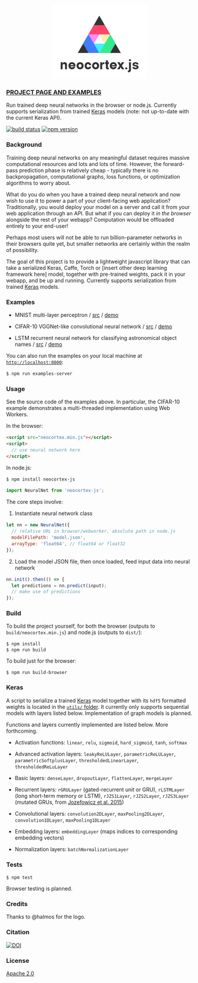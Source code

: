 <p align="center">
  <img src="examples/logo.png"/>
</p>

### [PROJECT PAGE AND EXAMPLES](https://scienceai.github.io/neocortex)

Run trained deep neural networks in the browser or node.js. Currently supports serialization from trained [Keras](https://github.com/fchollet/keras/) models (note: not up-to-date with the current Keras API).

[![build status](https://img.shields.io/travis/scienceai/neocortex/master.svg)](https://travis-ci.org/scienceai/neocortex)
[![npm version](https://img.shields.io/npm/v/neocortex-js.svg)](https://www.npmjs.com/package/neocortex-js)

### Background

Training deep neural networks on any meaningful dataset requires massive computational resources and lots and lots of time. However, the forward-pass prediction phase is relatively cheap - typically there is no backpropagation, computational graphs, loss functions, or optimization algorithms to worry about.

What do you do when you have a trained deep neural network and now wish to use it to power a part of your client-facing web application? Traditionally, you would deploy your model on a server and call it from your web application through an API. But what if you can deploy it _in the browser_ alongside the rest of your webapp? Computation would be offloaded entirely to your end-user!

Perhaps most users will not be able to run billion-parameter networks in their browsers quite yet, but smaller networks are certainly within the realm of possibility.

The goal of this project is to provide a lightweight javascript library that can take a serialized Keras, Caffe, Torch or [insert other deep learning framework here] model, together with pre-trained weights, pack it in your webapp, and be up and running. Currently supports serialization from trained [Keras](https://github.com/fchollet/keras/) models.

### Examples

- MNIST multi-layer perceptron / [src](https://github.com/scienceai/neocortex/tree/master/examples/mnist_mlp) / [demo](http://scienceai.github.io/neocortex/mnist_mlp)

- CIFAR-10 VGGNet-like convolutional neural network / [src](https://github.com/scienceai/neocortex/tree/master/examples/cifar10_cnn) / [demo](http://scienceai.github.io/neocortex/cifar10_cnn)

- LSTM recurrent neural network for classifying astronomical object names / [src](https://github.com/scienceai/neocortex/tree/master/examples/astro_lstm) / [demo](http://scienceai.github.io/neocortex/astro_lstm)

You can also run the examples on your local machine at [`http://localhost:8000`](http://localhost:8000):

```sh
$ npm run examples-server
```


### Usage

See the source code of the examples above. In particular, the CIFAR-10 example demonstrates a multi-threaded implementation using Web Workers.

In the browser:

```html
<script src="neocortex.min.js"></script>
<script>
  // use neural network here
</script>
```

In node.js:

```sh
$ npm install neocortex-js
```

```js
import NeuralNet from 'neocortex-js';
```

The core steps involve:

1. Instantiate neural network class

  ```js
  let nn = new NeuralNet({
    // relative URL in browser/webworker, absolute path in node.js
    modelFilePath: 'model.json',
    arrayType: 'float64', // float64 or float32
  });
  ```

2. Load the model JSON file, then once loaded, feed input data into neural network

  ```js
  nn.init().then(() => {
    let predictions = nn.predict(input);
    // make use of predictions
  });
  ```


### Build

To build the project yourself, for both the browser (outputs to `build/neocortex.min.js`) and node.js (outputs to `dist/`):

```
$ npm install
$ npm run build
```

To build just for the browser:

```
$ npm run build-browser
```

### Keras

A script to serialize a trained [Keras](http://keras.io/) model together with its `hdf5` formatted weights is located in the [`utils/` folder](https://github.com/scienceai/neocortex/blob/master/utils/serialize_keras.py). It currently only supports sequential models with layers listed below. Implementation of graph models is planned.

Functions and layers currently implemented are listed below. More forthcoming.

+ Activation functions: `linear`, `relu`, `sigmoid`, `hard_sigmoid`, `tanh`, `softmax`

+ Advanced activation layers: `leakyReLULayer`, `parametricReLULayer`, `parametricSoftplusLayer`, `thresholdedLinearLayer`, `thresholdedReLuLayer`

+ Basic layers: `denseLayer`, `dropoutLayer`, `flattenLayer`, `mergeLayer`

+ Recurrent layers: `rGRULayer` (gated-recurrent unit or GRU), `rLSTMLayer` (long short-term memory or LSTM), `rJZS1Layer`, `rJZS2Layer`, `rJZS3Layer` (mutated GRUs, from [Jozefowicz et al. 2015](http://jmlr.org/proceedings/papers/v37/jozefowicz15.pdf))

+ Convolutional layers: `convolution2DLayer`, `maxPooling2DLayer`, `convolution1DLayer`, `maxPooling1DLayer`

+ Embedding layers: `embeddingLayer` (maps indices to corresponding embedding vectors)

+ Normalization layers: `batchNormalizationLayer`

### Tests

```
$ npm test
```

Browser testing is planned.


### Credits

Thanks to @halmos for the logo.

### Citation

[![DOI](https://zenodo.org/badge/doi/10.5281/zenodo.44692.svg)](http://dx.doi.org/10.5281/zenodo.44692)

### License

[Apache 2.0](https://github.com/scienceai/neocortex/blob/master/LICENSE)
